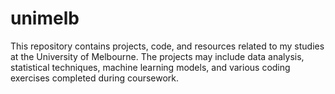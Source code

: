 # unimelb
This repository contains projects, code, and resources related to my studies at the University of Melbourne. The projects may include data analysis, statistical techniques, machine learning models, and various coding exercises completed during coursework.
